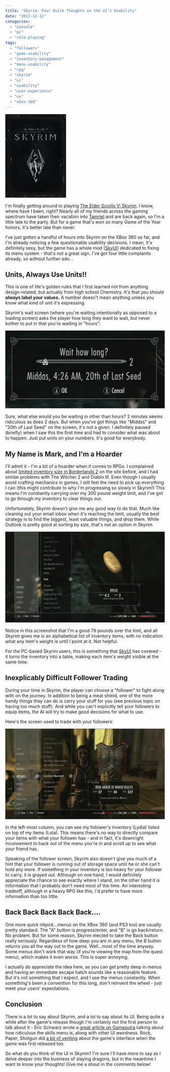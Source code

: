 ```yaml
---
title: "Skyrim: Four Quick Thoughts on the UI's Usability"
date: "2012-12-12"
categories: 
  - "console"
  - "pc"
  - "role-playing"
tags: 
  - "followers"
  - "game-usability"
  - "inventory-management"
  - "menu-usability"
  - "rpg"
  - "skyrim"
  - "ui"
  - "usability"
  - "user-experience"
  - "ux"
  - "xbox-360"
---
```


![The Elder Scrolls V: Skyrim logo](images/skyrim-logo.jpeg "skyrim logo")

I'm finally getting around to playing [The Elder Scrolls V: Skyrim](http://en.wikipedia.org/wiki/The_Elder_Scrolls_V:_Skyrim). I know, where have I been, right? Nearly all of my friends across the gaming spectrum have taken their vacation into [Tamriel](http://elderscrolls.wikia.com/wiki/Tamriel) and are back again, so I'm a little late to the party. But for a game that's won so many Game of the Year honors, it's better late than never.

I've just gotten a handful of hours into Skyrim on the XBox 360 so far, and I'm already noticing a few questionable usability decisions. I mean, it's definitely sexy, but the game has a whole mod ([SkyUI](http://skyrim.nexusmods.com/mods/3863)) dedicated to fixing its menu system - that's not a great sign. I've got four little complaints already, so without further ado...

## Units, Always Use Units!!

This is one of life's golden rules that I first learned not from anything design-related, but actually from high school Chemistry. It's that you should **always label your values.** A number doesn't mean anything unless you know what kind of unit it's expressing.

Skyrim's wait screen (where you're waiting intentionally as opposed to a loading screen) asks the player how long they want to wait, but never bother to put in that you're waiting in "hours":

![Skyrim's wait screen doesn't have units indicating how long you'll wait](images/wait-screen_crop.jpg "Skyrim's wait screen")

Sure, what else would you be waiting in other than hours? 2 minutes seems ridiculous as does 2 days. But when you've got things like "Middas" and "20th of Last Seed" on the screen, it's not a given. I definitely paused (briefly) when I saw this the first time and had to consider what was about to happen. Just put units on your numbers, it's good for everybody.

## My Name is Mark, and I'm a Hoarder

I'll admit it - I'm a bit of a hoarder when it comes to RPGs. I complained about [limited inventory size in Borderlands 2](http://www.thatgamesux.com/borderlands-2-can-there-be-too-much-loot/) on the site before, and I had similar problems with The Witcher 2 and Diablo III. Even though I usually avoid crafting mechanics in games, I still feel the need to pick up everything I can (this might contribute to why I'm progressing so slowly in Skyrim!) This means I'm constantly carrying over my 300 pound weight limit, and I've got to go through my inventory to clear things out.

Unfortunately, Skyrim doesn't give me any good way to do that. Much like cleaning out your email inbox when it's reaching the limit, usually the best strategy is to find the biggest, least valuable things, and drop them. While Outlook is pretty good at sorting by size, that's not an option in Skyrim.

![My Skyrim inventory is full, and I can't sort by size.](images/full_inventory.jpg "full_inventory")

Notice in this screenshot that I'm a good 79 pounds over the limit, and all Skyrim gives me is an alphabetical list of inventory items, with no indication what any item's weight is until I point at it. Not helpful.

For the PC-based Skyrim users, this is something that [SkyUI](http://skyrim.nexusmods.com/mods/3863) has covered - it turns the inventory into a table, making each item's weight visible at the same time.

## Inexplicably Difficult Follower Trading

During your time in Skyrim, the player can choose a "follower" to fight along with on the journey. In addition to being a meat shield, one of the more handy things they can do is carry your stuff for you (see previous topic on having too much stuff). And while you can't explicitly tell your followers to equip items, the AI will try to make good decisions for what to use.

Here's the screen used to trade with your followers:

![Skyrim's menu for trading with your follower](images/follower_menu.jpg "follower_menu")

In the left-most column, you can see my follower's inventory (Lydia) listed on top of my items (Lola). This means there's no way to directly compare your items with what your follower has - and in fact, it's downright inconvenient to back out of the menu you're in and scroll up to see what your friend has.

Speaking of the follower screen, Skyrim also doesn't give you much of a hint that your follower is running out of storage space until he or she can't hold any more. If something in your inventory is too heavy for your follower to carry, it is grayed out. Although on one hand, I would definitely appreciate the chance to see exactly where I stand, on the other hand it is information that I probably don't need most of the time. An interesting tradeoff, although in a heavy RPG like this, I'd prefer to have more information than too little.

## Back Back Back Back Back....

One more quick nitpick...menus on the XBox 360 (and PS3 too) are usually pretty standard. The "A" button is progress/enter, and "B" is go back/return. No problem. But for some reason, Skyrim elected to take the Back button really seriously. Regardless of how deep you are in any menu, the B button returns you all the way out to the game. Well...most of the time anyway. Some menus don't work that way (if you're viewing the map from the quest menu), which makes it even worse. This is super annoying.

I actually do appreciate the idea here, as you can get pretty deep in menus and having an immediate escape hatch sounds like a reasonable feature. But it's not something that I expect, and I use the menus constantly. When something's been a convention for this long, don't reinvent the wheel - just meet your users' expectations.

## Conclusion

There is a lot to say about Skyrim, and a lot to say about its UI. Being quite a while after the game's release though I'm certainly not the first person to talk about it - Eric Schwarz wrote a [great article on Gamasutra](http://www.gamasutra.com/blogs/EricSchwarz/20111114/8890/User_Interface_Analysis_Skyrim.php) talking about how ridiculous the skills menu is, along with other UI weirdness. Rock, Paper, Shotgun did [a bit of venting](http://www.rockpapershotgun.com/2011/11/14/user-interfarce-skyrims-silly-choices/) about the game's interface when the game was first released too.

So what do you think of the UI in Skyrim? I'm sure I'll have more to say as I delve deeper into the business of slaying dragons, but in the meantime I want to know your thoughts! Give me a shout in the comments below!
